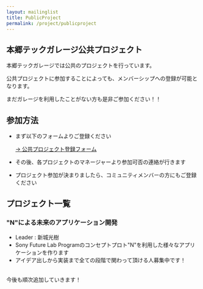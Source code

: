 ```yaml
---
layout: mailinglist
title: PublicProject
permalink: /project/publicproject
---
```


## 本郷テックガレージ公共プロジェクト
本郷テックガレージでは公共のプロジェクトを行っています。

公共プロジェクトに参加することによっても、メンバーシップへの登録が可能となります。

まだガレージを利用したことがない方も是非ご参加ください！！

## 参加方法
- まず以下のフォームよりご登録ください

  [-> 公共プロジェクト登録フォーム](https://goo.gl/forms/lDjwfJXAWroI9MtH3)

- その後、各プロジェクトのマネージャーより参加可否の連絡が行きます
- プロジェクト参加が決まりましたら、コミュニティメンバーの方にもご登録ください

## プロジェクト一覧
### "N"による未来のアプリケーション開発
- Leader : 新城光樹
- Sony Future Lab Programのコンセプトプロト"N"を利用した様々なアプリケーションを作ります
- アイデア出しから実装まで全ての段階で関わって頂ける人募集中です！

<br>
今後も順次追加していきます！
